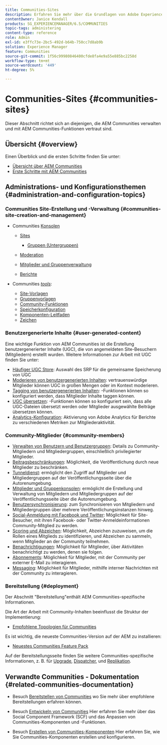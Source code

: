 ```yaml
---
title: Communities-Sites
description: Erfahren Sie mehr über die Grundlagen von Adobe Experience Manager (AEM) Communities für Administratoren, die bereits mit den grundlegenden Funktionen vertraut sind.
contentOwner: Janice Kendall
products: SG_EXPERIENCEMANAGER/6.5/COMMUNITIES
topic-tags: administering
content-type: reference
role: Admin
exl-id: e3ffc73e-2bc5-492d-b64b-750cc7d8ab9b
solution: Experience Manager
feature: Communities
source-git-commit: 1f56c99980846400cfde8fa4e9a55e885bc2258d
workflow-type: tm+mt
source-wordcount: '449'
ht-degree: 5%

---
```


# Communities-Sites {#communities-sites}

Dieser Abschnitt richtet sich an diejenigen, die AEM Communities verwalten und mit AEM Communities-Funktionen vertraut sind.

## Übersicht {#overview}

Einen Überblick und die ersten Schritte finden Sie unter:

* [Übersicht über AEM Communities](overview.md)
* [Erste Schritte mit AEM Communities](getting-started.md)

## Administrations- und Konfigurationsthemen {#administration-and-configuration-topics}

### Communities Site-Erstellung und -Verwaltung {#communities-site-creation-and-management}

* Communities [Konsolen](consoles.md)

   * [Sites](sites-console.md)

      * [Gruppen (Untergruppen)](groups.md)

   * [Moderation](moderation.md)
   * [Mitglieder und Gruppenverwaltung](members.md)
   * [Berichte](reports.md)

* Communities [*tools*](tools.md):

   * [Site-Vorlagen](sites.md)
   * [Gruppenvorlagen](tools-groups.md)
   * [Community-Funktionen](functions.md)
   * [Speicherkonfiguration](srp-config.md)
   * [Komponenten-Leitfaden](components-guide.md)
   * [Zeichen](badges.md)


### Benutzergenerierte Inhalte {#user-generated-content}

Eine wichtige Funktion von AEM Communities ist die Erstellung benutzergenerierter Inhalte (UGC), die von angemeldeten Site-Besuchern (Mitgliedern) erstellt wurden. Weitere Informationen zur Arbeit mit UGC finden Sie unter:

* [Häufiger UGC Store](working-with-srp.md): Auswahl des SRP für die gemeinsame Speicherung von UGC
* [Moderieren von benutzergenerierten Inhalten](moderate-ugc.md): vertrauenswürdige Mitglieder können UGC in großen Mengen oder im Kontext moderieren.
* [Tagging von benutzergenerierten Inhalten](tag-ugc.md): -Funktionen können so konfiguriert werden, dass Mitglieder Inhalte taggen können.
* [UGC übersetzen](translate-ugc.md): -Funktionen können so konfiguriert sein, dass alle UGC-Dateien übersetzt werden oder Mitglieder ausgewählte Beiträge übersetzen können.
* [Analytics-Konfiguration](analytics.md): Aktivierung von Adobe Analytics für Berichte zu verschiedenen Metriken zur Mitgliederaktivität.

### Community-Mitglieder {#community-members}

* [Verwalten von Benutzern und Benutzergruppen](users.md): Details zu Community-Mitgliedern und Mitgliedergruppen, einschließlich privilegierter Mitglieder.
* [Beitragsbeschränkungen](limits.md): Möglichkeit, die Veröffentlichung durch neue Mitglieder zu beschränken.
* [Tunneldienst](deploy-communities.md#tunnel-service-on-author): ermöglicht den Zugriff auf Mitglieder und Mitgliedergruppen auf der Veröffentlichungsseite über die Autorenumgebung.
* [Mitglieder und Gruppenkonsolen](members.md): ermöglicht die Erstellung und Verwaltung von Mitgliedern und Mitgliedergruppen auf der Veröffentlichungsseite über die Autorenumgebung.
* [Benutzersynchronisierung](sync.md): zum Synchronisieren von Mitgliedern und Mitgliedergruppen über mehrere Veröffentlichungsinstanzen hinweg.
* [Social-Anmeldung mit Facebook und Twitter](social-login.md): Möglichkeit für Site-Besucher, mit ihren Facebook- oder Twitter-Anmeldeinformationen Community-Mitglied zu werden.
* [Scoring und Abzeichen](implementing-scoring.md): Möglichkeit, Abzeichen zuzuweisen, um die Rollen eines Mitglieds zu identifizieren, und Abzeichen zu sammeln, wenn Mitglieder an der Community teilnehmen.
* [Benachrichtigungen](notifications.md): Möglichkeit für Mitglieder, über Aktivitäten benachrichtigt zu werden, denen sie folgen.
* [Abonnements](subscriptions.md): Möglichkeit für Mitglieder, mit der Community per externer E-Mail zu interagieren.
* [Messaging](messaging.md): Möglichkeit für Mitglieder, mithilfe interner Nachrichten mit der Community zu interagieren.

### Bereitstellung {#deployment}

Der Abschnitt &quot;Bereitstellung&quot;enthält AEM Communities-spezifische Informationen.

Die Art der Arbeit mit Community-Inhalten beeinflusst die Struktur der Implementierung:

* [Empfohlene Topologien für Communities](topologies.md)

Es ist wichtig, die neueste Communities-Version auf der AEM zu installieren:

* [Neuestes Communities Feature Pack](deploy-communities.md#latestfeaturepack)

Auf der Bereitstellungsseite finden Sie weitere Communities-spezifische Informationen, z. B. für [Upgrade](upgrade.md), [Dispatcher](dispatcher.md), und [Replikation](deploy-communities.md#replication-agents-on-author).

## Verwandte Communities - Dokumentation {#related-communities-documentation}

* Besuch [Bereitstellen von Communities](deploy-communities.md) wo Sie mehr über empfohlene Bereitstellungen erfahren können.

* Besuch [Entwickeln von Communities](communities.md) Hier erfahren Sie mehr über das Social Component Framework (SCF) und das Anpassen von Communities-Komponenten und -Funktionen.

* Besuch [Erstellen von Communities-Komponenten](author-communities.md) Hier erfahren Sie, wie Sie Communities-Komponenten erstellen und konfigurieren.
